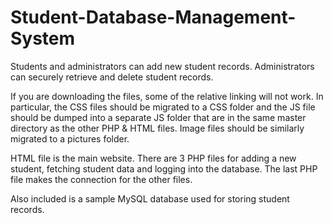 # Student-Database-Management-System
Students and administrators can add new student records. Administrators can securely retrieve and delete student records.

If you are downloading the files, some of the relative linking will not work. 
In particular, the CSS files should be migrated to a CSS folder
and the JS file should be dumped into a separate JS folder 
that are in the same master directory as the other PHP & HTML files. 
Image files should be similarly migrated to a pictures folder.

HTML file is the main website. 
There are 3 PHP files for adding a new student, fetching student data and logging into the database.
The last PHP file makes the connection for the other files. 

Also included is a sample MySQL database used for storing student records.
